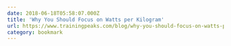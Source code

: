 ```yaml
---
date: 2018-06-18T05:58:07.000Z
title: 'Why You Should Focus on Watts per Kilogram'
url: https://www.trainingpeaks.com/blog/why-you-should-focus-on-watts-per-kilogram/
category: bookmark
---
```

